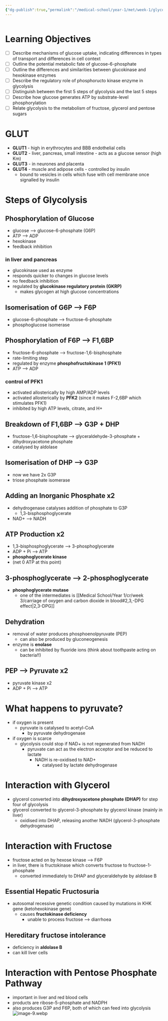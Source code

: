 ```yaml
---
{"dg-publish":true,"permalink":"/medical-school/year-1/met/week-1/glycolysis-and-glucose-oxidation/","tags":["met"]}
---
```


```table-of-contents
```
# Learning Objectives
- [ ] Describe mechanisms of glucose uptake, indicating differences in types of transport and differences in cell context
- [ ] Outline the potential metabolic fate of glucose-6-phosphate
- [ ] Outline the differences and similarities between glucokinase and hexokinase enzymes
- [ ] Describe the regulatory role of phosphoructo kinase enzyme in glycolysis
- [ ] Distinguish between the first 5 steps of glycolysis and the last 5 steps
- [ ] Describe how glucose generates ATP by substrate-level phosphorylation
- [ ] Relate glycolysis to the metabolism of fructose, glycerol and pentose sugars

# GLUT
- **GLUT1** - high in erythrocytes and BBB endothelial cells
- **GLUT2** - liver, pancreas, small intestine - acts as a glucose sensor (high Km)
- **GLUT3** - in neurones and placenta
- **GLUT4** - muscle and adipose cells - controlled by insulin
	- bound to vesicles in cells which fuse with cell membrane once signalled by insulin

# Steps of Glycolysis
## Phosphorylation of Glucose
- glucose --> glucose-6-phosphate (G6P)
- ATP --> ADP
- hexokinase
- feedback inhibition
### in liver and pancreas
- glucokinase used as enzyme
- responds quicker to changes in glucose levels
- no feedback inhibition
- regulated by **glucokinase regulatory protein (GKRP)**
	- makes glycogen at high glucose concentrations
## Isomerisation of G6P --> F6P
- glucose-6-phosphate --> fructose-6-phosphate
- phosphoglucose isomerase
## Phosphorylation of F6P --> F1,6BP
- fructose-6-phosphate --> fructose-1,6-bisphosphate
- rate-limiting step
- regulated by enzyme **phosphofructokinase 1 (PFK1)**
- ATP --> ADP
### control of PFK1
- activated allosterically by high AMP/ADP levels
- activated allosterically by **PFK2** (since it makes F-2,6BP which stimulates PFK1)
- inhibited by high ATP levels, citrate, and H+
## Breakdown of F1,6BP --> G3P + DHP
- fructose-1,6-bisphosphate --> glyceraldehyde-3-phosphate + dihydroxyacetone phosphate
- catalysed by aldolase
## Isomerisation of DHP --> G3P
- now we have 2x G3P
- triose phosphate isomerase
## Adding an Inorganic Phosphate x2
- dehydrogenase catalyses addition of phosphate to G3P
	- 1,3-bisphosphoglycerate 
- NAD+ --> NADH
## ATP Production x2
- 1,3-bisphosphoglycerate --> 3-phosphoglycerate
- ADP + Pi --> ATP
- **phosphoglycerate kinase**
- (net 0 ATP at this point)
## 3-phosphoglycerate --> 2-phosphoglycerate
- **phosphoglycerate mutase**
	- one of the intermediates is [[Medical School/Year 1/cr/week 3/carriage of oxygen and carbon dioxide in blood#2,3,-DPG effect\|2,3-DPG]]
## Dehydration
- removal of water produces phosphoenolpyruvate (PEP)
	- can also be produced by gluconeogenesis
- enzyme is **enolase**
	- can be inhibited by fluoride ions (think about toothpaste acting on bacteria!!)
## PEP --> Pyruvate x2
- pyruvate kinase x2
- ADP + Pi --> ATP

# What happens to pyruvate?
- if oxygen is present
	- pyruvate is catalysed to acetyl-CoA
		- by pyruvate dehydrogenase
- if oxygen is scarce
	- glycolysis could stop if NAD+ is not regenerated from NADH
		- pyruvate can act as the electron acceptor and be reduced to lactate
			- NADH is re-oxidised to NAD+
				- catalysed by lactate dehydrogenase

# Interaction with Glycerol
- glycerol converted into **dihydroxyacetone phosphate (DHAP)** for step four of glycolysis
- glycerol converted to glycerol-3-phosphate by glycerol kinase (mainly in liver)
	- oxidised into DHAP, releasing another NADH (glycerol-3-phosphate dehydrogenase)

# Interaction with Fructose
- fructose acted on by hexose kinase --> F6P
- in liver, there is fructokinase which converts fructose to fructose-1-phosphate
	- converted immediately to DHAP and glyceraldehyde by aldolase B
## Essential Hepatic Fructosuria
- autosomal recessive genetic condition caused by mutations in KHK gene (ketohexokinase gene)
	- causes **fructokinase deficiency**
		- unable to process fructose --> diarrhoea
## Hereditary fructose intolerance
- deficiency in **aldolase B**
- can kill liver cells

# Interaction with Pentose Phosphate Pathway
- important in liver and red blood cells
- products are ribose-5-phosphate and NADPH
- also produces G3P and F6P, both of which can feed into glycolysis
![image-9.webp](/img/user/Medical%20School/Year%201/met/week%201/attachments/image-9.webp)